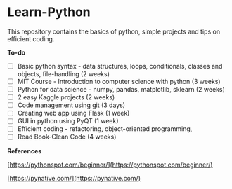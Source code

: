 # Learn-Python
This repository contains the basics of python, simple projects and tips on efficient coding.

**To-do**
- [ ] Basic python syntax - data structures, loops, conditionals, classes and objects, file-handling (2 weeks)
- [ ] MIT Course - Introduction to computer science with python (3 weeks)
- [ ] Python for data science - numpy, pandas, matplotlib, sklearn (2 weeks)
- [ ] 2 easy Kaggle projects (2 weeks)
- [ ] Code management using git (3 days)
- [ ] Creating web app using Flask (1 week)
- [ ] GUI in python using PyQT (1 week)
- [ ] Efficient coding - refactoring, object-oriented programming, 
- [ ] Read Book-Clean Code (4 weeks)

**References**

[https://pythonspot.com/beginner/](https://pythonspot.com/beginner/)

[https://pynative.com/](https://pynative.com/)
